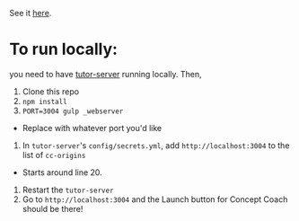
See it [here](https://openstax.github.io/concept-coach/).

# To run locally:

you need to have [tutor-server](https://github.com/openstax/tutor-server) running locally.  Then,

1. Clone this repo
1. `npm install`
1. `PORT=3004 gulp _webserver`
  * Replace with whatever port you'd like
1. In `tutor-server`'s `config/secrets.yml`, add `http://localhost:3004` to the list of `cc-origins`
  * Starts around line 20.
1. Restart the `tutor-server`
1. Go to `http://localhost:3004` and the Launch button for Concept Coach should be there!
